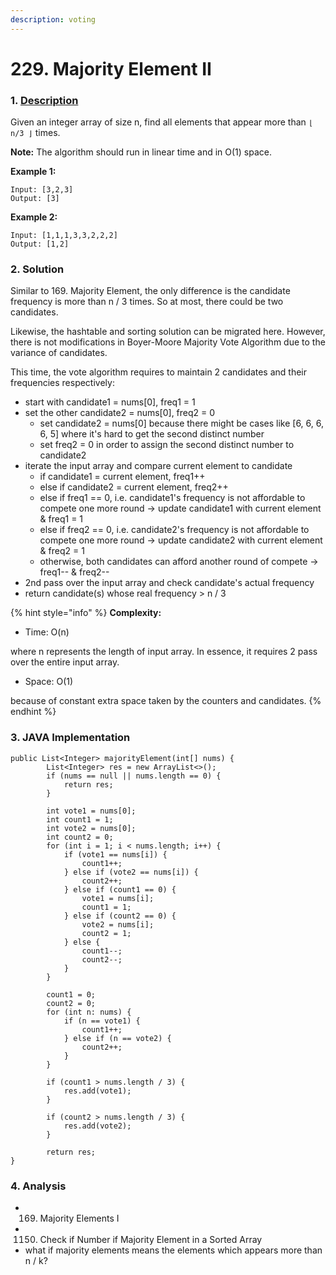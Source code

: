 ```yaml
---
description: voting
---
```


# 229. Majority Element II

### 1. [Description](https://leetcode.com/problems/majority-element-ii/description/)

Given an integer array of size n, find all elements that appear more than `⌊ n/3 ⌋` times.

**Note:** The algorithm should run in linear time and in O\(1\) space.

**Example 1:**

```text
Input: [3,2,3]
Output: [3]
```

**Example 2:**

```text
Input: [1,1,1,3,3,2,2,2]
Output: [1,2]
```



### 2. Solution

Similar to 169. Majority Element, the only difference is the candidate frequency is more than n / 3 times. So at most, there could be two candidates.

Likewise, the hashtable and sorting solution can be migrated here. However, there is not modifications in Boyer-Moore Majority Vote Algorithm due to the variance of candidates.

This time, the vote algorithm requires to maintain 2 candidates and their frequencies respectively:

* start with candidate1 = nums\[0\], freq1 = 1
* set the other candidate2 = nums\[0\], freq2 = 0 
  * set candidate2 = nums\[0\] because there might be cases like \[6, 6, 6, 6, 5\] where it's hard to get the second distinct number
  * set freq2 = 0 in order to assign the second distinct number to candidate2
* iterate the input array and compare current element to candidate
  * if candidate1 = current element, freq1++
  * else if candidate2 = current element, freq2++
  * else if freq1 == 0, i.e. candidate1's frequency is not affordable to compete one more round -&gt; update candidate1 with current element & freq1 = 1
  * else if freq2 == 0, i.e. candidate2's frequency is not affordable to compete one more round -&gt; update candidate2 with current element & freq2 = 1
  * otherwise,  both candidates  can afford another round of compete -&gt; freq1-- & freq2--
* 2nd pass over the input array and check candidate's actual frequency
* return candidate\(s\) whose real frequency &gt; n / 3

{% hint style="info" %}
**Complexity:**

* Time: O\(n\)  

where n represents the length of input array. In essence, it requires 2 pass over the entire input array.

* Space: O\(1\) 

because of constant extra space taken by the counters and candidates.
{% endhint %}



### 3. JAVA Implementation

```text
public List<Integer> majorityElement(int[] nums) {
        List<Integer> res = new ArrayList<>();
        if (nums == null || nums.length == 0) {
            return res;
        }
        
        int vote1 = nums[0];
        int count1 = 1;
        int vote2 = nums[0];
        int count2 = 0;
        for (int i = 1; i < nums.length; i++) {
            if (vote1 == nums[i]) {
                count1++;
            } else if (vote2 == nums[i]) {
                count2++;
            } else if (count1 == 0) {
                vote1 = nums[i];
                count1 = 1;
            } else if (count2 == 0) {
                vote2 = nums[i];
                count2 = 1;
            } else {
                count1--;
                count2--;
            }
        }
        
        count1 = 0;
        count2 = 0;
        for (int n: nums) {
            if (n == vote1) {
                count1++;
            } else if (n == vote2) {
                count2++;
            }
        }
        
        if (count1 > nums.length / 3) {
            res.add(vote1);
        }
        
        if (count2 > nums.length / 3) {
            res.add(vote2);
        }
        
        return res;
}
```



### 4. Analysis

* 169. Majority Elements I
* 1150. Check if Number if Majority Element in a Sorted Array
* what if majority elements means the elements which appears more than n / k?

